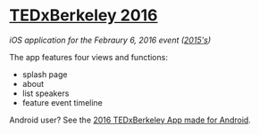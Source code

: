 # [TEDxBerkeley 2016](https://appsto.re/i6Y93s3)
*iOS application for the Febraury 6, 2016 event ([2015's](https://github.com/alvinwan/TEDxBerkeley))*

The app features four views and functions:
- splash page
- about
- list speakers
- feature event timeline

Android user? See the [2016 TEDxBerkeley App made for Android](https://github.com/TEDxBerkeley/TEDxBerkeleyApp).
